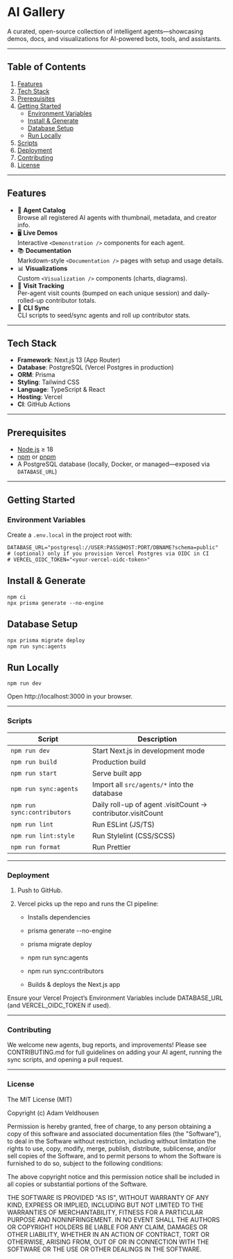 # AI Gallery

A curated, open-source collection of intelligent agents—showcasing demos, docs, and visualizations for AI-powered bots, tools, and assistants.

---

## Table of Contents

1. [Features](#features)
2. [Tech Stack](#tech-stack)
3. [Prerequisites](#prerequisites)
4. [Getting Started](#getting-started)
   - [Environment Variables](#environment-variables)
   - [Install & Generate](#install--generate)
   - [Database Setup](#database-setup)
   - [Run Locally](#run-locally)
5. [Scripts](#scripts)
6. [Deployment](#deployment)
7. [Contributing](#contributing)
8. [License](#license)

---

## Features

- 📂 **Agent Catalog**  
  Browse all registered AI agents with thumbnail, metadata, and creator info.
- 🖥 **Live Demos**  
  Interactive `<Demonstration />` components for each agent.
- 📚 **Documentation**  
  Markdown-style `<Documentation />` pages with setup and usage details.
- 📊 **Visualizations**  
  Custom `<Visualization />` components (charts, diagrams).
- 🚦 **Visit Tracking**  
  Per-agent visit counts (bumped on each unique session) and daily‐rolled-up contributor totals.
- 🔄 **CLI Sync**  
  CLI scripts to seed/sync agents and roll up contributor stats.

---

## Tech Stack

- **Framework**: Next.js 13 (App Router)
- **Database**: PostgreSQL (Vercel Postgres in production)
- **ORM**: Prisma
- **Styling**: Tailwind CSS
- **Language**: TypeScript & React
- **Hosting**: Vercel
- **CI**: GitHub Actions

---

## Prerequisites

- [Node.js](https://nodejs.org/) ≥ 18
- [npm](https://npmjs.com) or [pnpm](https://pnpm.io)
- A PostgreSQL database (locally, Docker, or managed—exposed via `DATABASE_URL`)

---

## Getting Started

### Environment Variables

Create a `.env.local` in the project root with:

```env
DATABASE_URL="postgresql://USER:PASS@HOST:PORT/DBNAME?schema=public"
# (optional) only if you provision Vercel Postgres via OIDC in CI
# VERCEL_OIDC_TOKEN="<your-vercel-oidc-token>"
```

## Install & Generate

```
npm ci
npx prisma generate --no-engine
```

## Database Setup

```
npx prisma migrate deploy
npm run sync:agents
```

## Run Locally

```
npm run dev
```

Open http://localhost:3000 in your browser.

---

### Scripts

| Script                      | Description                                                 |
| --------------------------- | ----------------------------------------------------------- |
| `npm run dev`               | Start Next.js in development mode                           |
| `npm run build`             | Production build                                            |
| `npm run start`             | Serve built app                                             |
| `npm run sync:agents`       | Import all `src/agents/*` into the database                 |
| `npm run sync:contributors` | Daily roll-up of agent .visitCount → contributor.visitCount |
| `npm run lint`              | Run ESLint (JS/TS)                                          |
| `npm run lint:style`        | Run Stylelint (CSS/SCSS)                                    |
| `npm run format`            | Run Prettier                                                |

---

### Deployment

1. Push to GitHub.

2. Vercel picks up the repo and runs the CI pipeline:

   - Installs dependencies

   - prisma generate --no-engine

   - prisma migrate deploy

   - npm run sync:agents

   - npm run sync:contributors

   - Builds & deploys the Next.js app

Ensure your Vercel Project’s Environment Variables include DATABASE_URL (and VERCEL_OIDC_TOKEN if used).

---

### Contributing

We welcome new agents, bug reports, and improvements!
Please see CONTRIBUTING.md for full guidelines on adding your AI agent, running the sync scripts, and opening a pull request.

---

### License

The MIT License (MIT)

Copyright (c) <year> Adam Veldhousen

Permission is hereby granted, free of charge, to any person obtaining a copy
of this software and associated documentation files (the "Software"), to deal
in the Software without restriction, including without limitation the rights
to use, copy, modify, merge, publish, distribute, sublicense, and/or sell
copies of the Software, and to permit persons to whom the Software is
furnished to do so, subject to the following conditions:

The above copyright notice and this permission notice shall be included in
all copies or substantial portions of the Software.

THE SOFTWARE IS PROVIDED "AS IS", WITHOUT WARRANTY OF ANY KIND, EXPRESS OR
IMPLIED, INCLUDING BUT NOT LIMITED TO THE WARRANTIES OF MERCHANTABILITY,
FITNESS FOR A PARTICULAR PURPOSE AND NONINFRINGEMENT. IN NO EVENT SHALL THE
AUTHORS OR COPYRIGHT HOLDERS BE LIABLE FOR ANY CLAIM, DAMAGES OR OTHER
LIABILITY, WHETHER IN AN ACTION OF CONTRACT, TORT OR OTHERWISE, ARISING FROM,
OUT OF OR IN CONNECTION WITH THE SOFTWARE OR THE USE OR OTHER DEALINGS IN
THE SOFTWARE.
